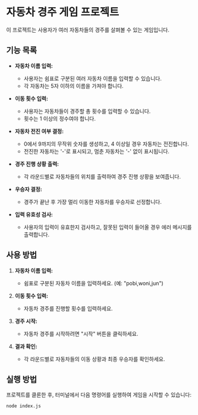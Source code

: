 # 자동차 경주 게임 프로젝트

이 프로젝트는 사용자가 여러 자동차들의 경주를 살펴볼 수 있는 게임입니다.

## 기능 목록

- **자동차 이름 입력:**
  - 사용자는 쉼표로 구분된 여러 자동차 이름을 입력할 수 있습니다.
  - 각 자동차는 5자 이하의 이름을 가져야 합니다.

- **이동 횟수 입력:**
  - 사용자는 자동차들이 경주할 총 횟수를 입력할 수 있습니다.
  - 횟수는 1 이상의 정수여야 합니다.

- **자동차 전진 여부 결정:**
  - 0에서 9까지의 무작위 숫자를 생성하고, 4 이상일 경우 자동차는 전진합니다.
  - 전진한 자동차는 '-'로 표시되고, 멈춘 자동차는 '-' 없이 표시됩니다.

- **경주 진행 상황 출력:**
  - 각 라운드별로 자동차들의 위치를 출력하여 경주 진행 상황을 보여줍니다.

- **우승자 결정:**
  - 경주가 끝난 후 가장 멀리 이동한 자동차를 우승자로 선정합니다.

- **입력 유효성 검사:**
  - 사용자의 입력이 유효한지 검사하고, 잘못된 입력이 들어올 경우 에러 메시지를 출력합니다.

## 사용 방법

1. **자동차 이름 입력:**
   - 쉼표로 구분된 자동차 이름을 입력하세요. (예: "pobi,woni,jun")

2. **이동 횟수 입력:**
   - 자동차 경주를 진행할 횟수를 입력하세요.

3. **경주 시작:**
   - 자동차 경주를 시작하려면 "시작" 버튼을 클릭하세요.

4. **결과 확인:**
   - 각 라운드별로 자동차들의 이동 상황과 최종 우승자를 확인하세요.

## 실행 방법

프로젝트를 클론한 후, 터미널에서 다음 명령어를 실행하여 게임을 시작할 수 있습니다:

`node index.js`




